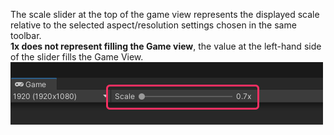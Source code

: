 The scale slider at the top of the game view represents the displayed scale relative to the selected aspect/resolution settings chosen in the same toolbar.  
**1x does not represent filling the Game view**, the value at the left-hand side of the slider fills the Game View.  
![Game View Zoom Slider](game-view-scale.png)